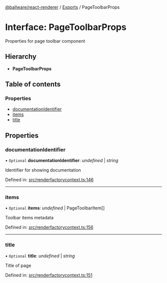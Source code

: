 [@ballware/react-renderer](../README.md) / [Exports](../modules.md) / PageToolbarProps

# Interface: PageToolbarProps

Properties for page toolbar component

## Hierarchy

* **PageToolbarProps**

## Table of contents

### Properties

- [documentationIdentifier](pagetoolbarprops.md#documentationidentifier)
- [items](pagetoolbarprops.md#items)
- [title](pagetoolbarprops.md#title)

## Properties

### documentationIdentifier

• `Optional` **documentationIdentifier**: *undefined* \| *string*

Identifier for showing documentation

Defined in: [src/renderfactorycontext.ts:146](https://github.com/frankball/ballware-react-renderer/blob/625dfe5/src/renderfactorycontext.ts#L146)

___

### items

• `Optional` **items**: *undefined* \| PageToolbarItem[]

Toolbar items metadata

Defined in: [src/renderfactorycontext.ts:156](https://github.com/frankball/ballware-react-renderer/blob/625dfe5/src/renderfactorycontext.ts#L156)

___

### title

• `Optional` **title**: *undefined* \| *string*

Title of page

Defined in: [src/renderfactorycontext.ts:151](https://github.com/frankball/ballware-react-renderer/blob/625dfe5/src/renderfactorycontext.ts#L151)
